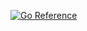 <a href="https://pkg.go.dev/GitHub.com/billiem/checkout-system"><img src="https://pkg.go.dev/badge/GitHub.com/billiem/checkout-system.svg" alt="Go Reference"></a>
